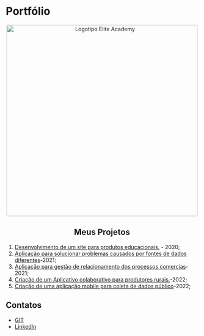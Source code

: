 # Portfólio 
<div align=center>
  <img src="https://user-images.githubusercontent.com/111800315/192199134-3d598ff3-1051-4019-bade-9736a048f8ad.png" width=500 alt="Logotipo Elite Academy" />
  <h2>Meus Projetos</h2>
    </div>


1) [Desenvolvimento de um site para produtos educacionais.](https://github.com/Ritas2022/Portfolio/tree/main/Referencia/Projeto1) - 2020;
2) [Aplicação para solucionar problemas causados por fontes de dados diferentes](https://github.com/Ritas2022/Portfolio/tree/main/Referencia/Projeto2)-2021;
3) [Aplicação para gestão de relacionamento dos processos comercias]()-2021;
4) [Criação de um Aplicativo colaborativo para produtores rurais.]()-2022;
5) [Criação de uma aplicação mobile para coleta de dados público]()-2022;
  </div>

  ## Contatos
* [GIT](https://github.com/ritas2022)
* [LinkedIn](https://www.linkedin.com/in/rita-ferreira-894ba1200)


 